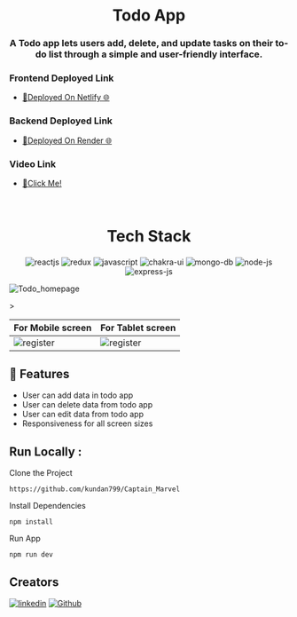 
<h1 align="center">Todo App</h1>
<h3 align="center">A Todo app lets users add, delete, and update tasks on their to-do list through a simple and user-friendly interface.</h3>

<h3>Frontend Deployed  Link</h3>
<ul>
<li>
<a  href="https://effortless-profiterole-22b27b.netlify.app/">🔗Deployed On Netlify  🌐</a>
</li>
</ul>
<h3>Backend Deployed  Link</h3>
<ul>
<li>
<a  href="https://todo-backend-khhc.onrender.com/api/todo">🔗Deployed On Render 🌐</a>
</li>
</ul>
<h3>Video Link</h3>
<ul>
<li>
<a  href="https://drive.google.com/file/d/1cPD17b9AX8_d60p8N0pfoLT2knk-QliC/view?usp=share_link">🔗Click Me!</a>
</li>
</ul>
<br />
<h1 align="center">Tech Stack</h1> 
<p align="center">
   <img src="https://img.shields.io/badge/React-20232A?style=for-the-badge&logo=react&logoColor=61DAFB"  align="center" alt="reactjs" />
   <img src="https://img.shields.io/badge/Redux-593D88?style=for-the-badge&logo=redux&logoColor=white"  align="center" alt="redux" />
   <img src ="https://img.shields.io/badge/javascript-%23323330.svg?style=for-the-badge&logo=javascript&logoColor=%23F7DF1E" align="center" alt="javascript">
   <img src = "https://img.shields.io/badge/chakra ui-%234ED1C5.svg?style=for-the-badge&logo=chakraui&logoColor=white" align="center" alt="chakra-ui"/>
   <img src = "https://img.shields.io/badge/mongo%20db-%23323330.svg?style=for-the-badge&logo=mongodb&logoColor=green" align="center" alt="mongo-db"/>
   <img src = "https://img.shields.io/badge/node%20js-%234ED1C5.svg?style=for-the-badge&logo=node&logoColor=white" align="center" alt="node-js"/>
   <img src = "https://img.shields.io/badge/express%20js-%23323330.svg?style=for-the-badge&logo=express&logoColor=green" align="center" alt="express-js"/>
</p>

![Todo_homepage](https://github.com/kundan799/Captain_Marvel/assets/101567147/389441a9-7467-494d-889a-84f958206e62)

<table>
  <thead>
    <tr>
      <th>For Mobile screen</th>
      <th>For Tablet screen</th>
    </tr>
    
  </thead>
  <tbody>
    <tr>
       <td><img src="https://github.com/kundan799/Captain_Marvel/assets/101567147/3e655b8a-85a0-4aea-b4a3-6fa95c28ee2b.PNG" alt="register" /></td>
       <td><img src="https://github.com/kundan799/Captain_Marvel/assets/101567147/69ff223d-7b9b-412d-8dfd-94691ee7eafb.PNG" alt="register" /></td>
    </tr>
   >
  </tbody>
</table>

## 🚀 Features
- User can add data in todo app
- User can delete data from todo app
- User can edit data from todo app
- Responsiveness for all screen sizes

## Run Locally :
Clone the Project
```
https://github.com/kundan799/Captain_Marvel
``` 

Install Dependencies
```
npm install
```

Run App
```
npm run dev
```
## Creators
[![linkedin](https://img.shields.io/badge/kundankumar-0077B5?style=for-the-badge&logo=linkedin&logoColor=white)](https://www.linkedin.com/in/kundan-kumar-keshri-04621b238/)
[![Github](https://img.shields.io/badge/kundan799-20232A?style=for-the-badge&logo=Github&logoColor=white)](https://github.com/kundan799)


